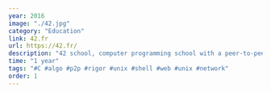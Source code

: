 ```yaml
---
year: 2016
image: "./42.jpg"
category: "Education"
link: 42.fr
url: https://42.fr/
description: "42 school, computer programming school with a peer-to-peer learning environment"
time: "1 year"
tags: "#C #algo #p2p #rigor #unix #shell #web #unix #network"
order: 1
---
```

